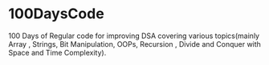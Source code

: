 # 100DaysCode
 100 Days of Regular code for improving DSA covering various topics(mainly Array , Strings, Bit Manipulation, OOPs, Recursion , Divide and Conquer with Space and Time Complexity).
